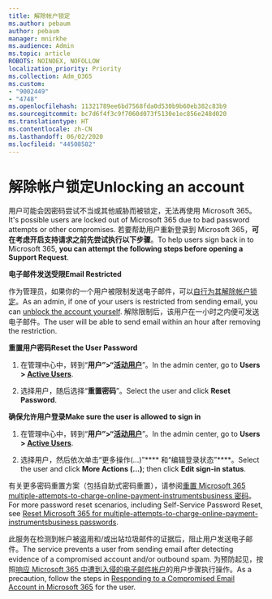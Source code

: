 ```yaml
---
title: 解除帐户锁定
ms.author: pebaum
author: pebaum
manager: mnirkhe
ms.audience: Admin
ms.topic: article
ROBOTS: NOINDEX, NOFOLLOW
localization_priority: Priority
ms.collection: Adm_O365
ms.custom:
- "9002449"
- "4748"
ms.openlocfilehash: 11321789ee6bd7568fda0d530b9b60eb382c83b9
ms.sourcegitcommit: bc7d6f4f3c9f7060d073f5130e1ec856e248d020
ms.translationtype: HT
ms.contentlocale: zh-CN
ms.lasthandoff: 06/02/2020
ms.locfileid: "44508582"
---
```

# <a name="unlocking-an-account"></a><span data-ttu-id="a9253-102">解除帐户锁定</span><span class="sxs-lookup"><span data-stu-id="a9253-102">Unlocking an account</span></span>

<span data-ttu-id="a9253-103">用户可能会因密码尝试不当或其他威胁而被锁定，无法再使用 Microsoft 365。</span><span class="sxs-lookup"><span data-stu-id="a9253-103">It's possible users are locked out of Microsoft 365 due to bad password attempts or other compromises.</span></span> <span data-ttu-id="a9253-104">若要帮助用户重新登录到 Microsoft 365，**可在考虑开启支持请求之前先尝试执行以下步骤**。</span><span class="sxs-lookup"><span data-stu-id="a9253-104">To help users sign back in to Microsoft 365, **you can attempt the following steps before opening a Support Request**.</span></span> 

<span data-ttu-id="a9253-105">**电子邮件发送受限**</span><span class="sxs-lookup"><span data-stu-id="a9253-105">**Email Restricted**</span></span>

<span data-ttu-id="a9253-106">作为管理员，如果你的一个用户被限制发送电子邮件，可以[自行为其解除帐户锁定](https://docs.microsoft.com/microsoft-365/security/office-365-security/removing-user-from-restricted-users-portal-after-spam)。</span><span class="sxs-lookup"><span data-stu-id="a9253-106">As an admin, if one of your users is restricted from sending email, you can [unblock the account yourself](https://docs.microsoft.com/microsoft-365/security/office-365-security/removing-user-from-restricted-users-portal-after-spam).</span></span> <span data-ttu-id="a9253-107">解除限制后，该用户在一小时之内便可发送电子邮件。</span><span class="sxs-lookup"><span data-stu-id="a9253-107">The user will be able to send email within an hour after removing the restriction.</span></span>

<span data-ttu-id="a9253-108">**重置用户密码**</span><span class="sxs-lookup"><span data-stu-id="a9253-108">**Reset the User Password**</span></span>

1. <span data-ttu-id="a9253-109">在管理中心中，转到“**用户”>“[活动用户](https://admin.microsoft.com/Adminportal/Home?source=applauncher#/users)**”。</span><span class="sxs-lookup"><span data-stu-id="a9253-109">In the admin center, go to **Users > [Active Users](https://admin.microsoft.com/Adminportal/Home?source=applauncher#/users)**.</span></span>

2. <span data-ttu-id="a9253-110">选择用户，随后选择“**重置密码**”。</span><span class="sxs-lookup"><span data-stu-id="a9253-110">Select the user and click **Reset Password**.</span></span>

<span data-ttu-id="a9253-111">**确保允许用户登录**</span><span class="sxs-lookup"><span data-stu-id="a9253-111">**Make sure the user is allowed to sign in**</span></span>

1. <span data-ttu-id="a9253-112">在管理中心中，转到“**用户”>“[活动用户](https://admin.microsoft.com/Adminportal/Home?source=applauncher#/users)**”。</span><span class="sxs-lookup"><span data-stu-id="a9253-112">In the admin center, go to **Users > [Active Users](https://admin.microsoft.com/Adminportal/Home?source=applauncher#/users)**.</span></span>

2. <span data-ttu-id="a9253-113">选择用户，然后依次单击“更多操作(...)”\*\*\*\* 和“编辑登录状态”\*\*\*\*。</span><span class="sxs-lookup"><span data-stu-id="a9253-113">Select the user and click **More Actions (...)**; then click **Edit sign-in status**.</span></span>

<span data-ttu-id="a9253-114">有关更多密码重置方案（包括自助式密码重置），请参阅[重置 Microsoft 365 multiple-attempts-to-charge-online-payment-instrumentsbusiness 密码](https://docs.microsoft.com/microsoft-365/admin/add-users/reset-passwords?view=o365-worldwide)。</span><span class="sxs-lookup"><span data-stu-id="a9253-114">For more password reset scenarios, including Self-Service Password Reset, see [Reset Microsoft 365 for multiple-attempts-to-charge-online-payment-instrumentsbusiness passwords](https://docs.microsoft.com/microsoft-365/admin/add-users/reset-passwords?view=o365-worldwide).</span></span>

<span data-ttu-id="a9253-115">此服务在检测到帐户被盗用和/或出站垃圾邮件的证据后，阻止用户发送电子邮件。</span><span class="sxs-lookup"><span data-stu-id="a9253-115">The service prevents a user from sending email after detecting evidence of a compromised account and/or outbound spam.</span></span> <span data-ttu-id="a9253-116">为预防起见，按照[响应 Microsoft 365 中遭到入侵的电子邮件帐户](https://docs.microsoft.com/microsoft-365/security/office-365-security/responding-to-a-compromised-email-account)的用户步骤执行操作。</span><span class="sxs-lookup"><span data-stu-id="a9253-116">As a precaution, follow the steps in [Responding to a Compromised Email Account in Microsoft 365](https://docs.microsoft.com/microsoft-365/security/office-365-security/responding-to-a-compromised-email-account) for the user.</span></span>
